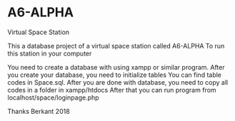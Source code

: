 # A6-ALPHA
Virtual Space Station

This a database project of a virtual space station called A6-ALPHA
To run this station in your computer

You need to create a database with using xampp or similar program.
After you create your database, you need to initialize tables
You can find table codes in Space.sql.
After you are done with database, you need to copy all codes in a folder in xampp/htdocs
After that you can run program from localhost/space/loginpage.php

Thanks
Berkant 2018
